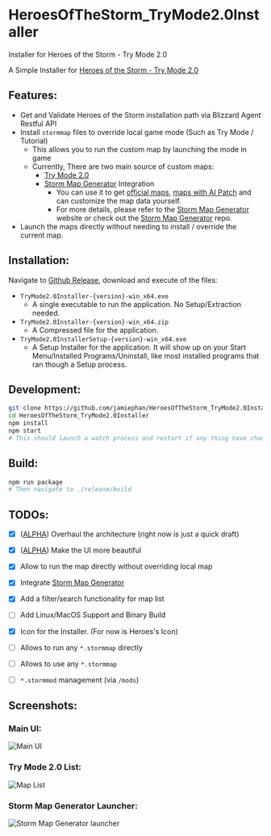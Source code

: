 # HeroesOfTheStorm_TryMode2.0Installer
Installer for Heroes of the Storm - Try Mode 2.0

A Simple Installer for [Heroes of the Storm - Try Mode 2.0](https://jamiephan.github.io/HeroesOfTheStorm_TryMode2.0/)

## Features:

- Get and Validate Heroes of the Storm installation path via Blizzard Agent Restful API
- Install `stormmap` files to override local game mode (Such as Try Mode / Tutorial)
  - This allows you to run the custom map by launching the mode in game
  - Currently, There are two main source of custom maps:
    - [Try Mode 2.0](https://github.com/jamiephan/HeroesOfTheStorm_TryMode2.0/releases/latest)
    - [Storm Map Generator](https://stormmap.jamiephan.net/) Integration
      - You can use it to get [official maps](https://github.com/jamiephan/HeroesOfTheStorm_S2MA), [maps with AI Patch](https://github.com/jamiephan/HeroesOfTheStorm_AIMapshttps://github.com/jamiephan/HeroesOfTheStorm_AIMaps) and can customize the map data yourself.
      - For more details, please refer to the [Storm Map Generator](https://stormmap.jamiephan.net/) website or check out the [Storm Map Generator](https://github.com/jamiephan/HeroesOfTheStorm_StormMapGenerator) repo.
- Launch the maps directly without needing to install / override the current map.


## Installation:

Navigate to [Github Release](https://github.com/jamiephan/HeroesOfTheStorm_TryMode2.0Installer/releases/latest), download and execute of the files:

- `TryMode2.0Installer-{version}-win_x64.exe`
  - A single executable to run the application. No Setup/Extraction needed.
- `TryMode2.0Installer-{version}-win_x64.zip`
  - A Compressed file for the application.
- `TryMode2.0InstallerSetup-{version}-win_x64.exe`
  - A Setup Installer for the application. It will show up on your Start Menu/Installed Programs/Uninstall, like most installed programs that ran though a Setup process.

## Development:

```bash
git clone https://github.com/jamiephan/HeroesOfTheStorm_TryMode2.0Installer.git
cd HeroesOfTheStorm_TryMode2.0Installer
npm install
npm start
# This should launch a watch process and restart if any thing have changed
```

## Build: 
```bash
npm run package
# Then navigate to ./release/build
```

## TODOs:

 - [x] ([ALPHA](https://github.com/jamiephan/HeroesOfTheStorm_TryMode2.0Installer/tree/ALPHA)) Overhaul the architecture (right now is just a quick draft)
 - [x] ([ALPHA](https://github.com/jamiephan/HeroesOfTheStorm_TryMode2.0Installer/tree/ALPHA)) Make the UI more beautiful
 - [x] Allow to run the map directly without overriding local map
 - [x] Integrate [Storm Map Generator](https://stormmap.jamiephan.net/)
 - [x] Add a filter/search functionality for map list
 - [ ] Add Linux/MacOS Support and Binary Build
 - [x] Icon for the Installer. (For now is Heroes's Icon)
 - [ ] Allows to run any `*.stormmap` directly
 - [ ] Allows to use any `*.stormmap`
 - [ ] `*.stormmod` management (via `/mods`)


## Screenshots:

### Main UI: 
![Main UI](https://i.imgur.com/jIntFtH.png)

### Try Mode 2.0 List:
![Map List](https://i.imgur.com/La7E3fb.png)

### Storm Map Generator Launcher:
![Storm Map Generator launcher](https://i.imgur.com/2lH8CaT.png)
